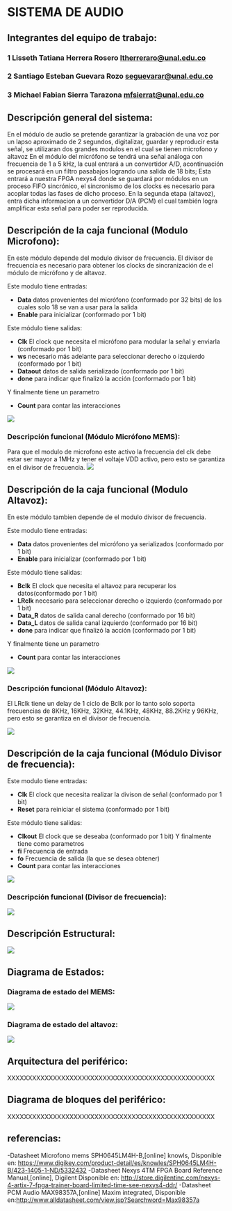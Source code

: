 # SISTEMA DE AUDIO

## Integrantes del equipo de trabajo:

### 1 Lisseth Tatiana Herrera Rosero ltherreraro@unal.edu.co

### 2 Santiago Esteban Guevara Rozo seguevarar@unal.edu.co

### 3 Michael Fabian Sierra Tarazona mfsierrat@unal.edu.co


## Descripción general del sistema: 

En el módulo de audio se pretende garantizar la grabación de una voz por un lapso aproximado de 2 segundos,  digitalizar, guardar y reproducir esta señal, se utilizaran dos grandes modulos en el cual se tienen microfono y altavoz
En el módulo del micrófono se tendrá una señal análoga con frecuencia de 1 a 5 kHz, la cual entrará a un convertidor A/D, acontinuación se procesará en un filtro pasabajos logrando una salida de 18 bits; Esta entrará a nuestra FPGA nexys4 donde se guardará por módulos en un proceso FIFO sincrónico, el sincronismo de los clocks es necesario para acoplar todas las fases de dicho proceso.
En la segunda etapa (altavoz), entra dicha informacion a un convertidor D/A (PCM) el cual también logra amplificar esta señal para poder ser reproducida.


## Descripción de la caja funcional (Modulo Microfono):
En este módulo depende del modulo divisor de frecuencia. El divisor de frecuencia es necesario para obtener los clocks de sincranización de el módulo de micrófono y de altavoz.

Este modulo tiene entradas: 
* **Data** datos provenientes del micrófono (conformado por 32 bits) de los cuales solo 18 se van a usar para la salida 
* **Enable** para inicializar (conformado por 1 bit)

Este módulo tiene salidas:
* **Clk** El clock que necesita el micrófono para modular la señal y enviarla (conformado por 1 bit)
* **ws** necesario más adelante para seleccionar derecho o izquierdo (conformado por 1 bit)
* **Dataout** datos de salida serializado (conformado por 1 bit)
* **done** para indicar que finalizó la acción (conformado por 1 bit)

Y finalmente tiene un parametro
* **Count** para contar las interacciones 

![](https://github.com/Fabeltranm/FPGA-Game-D1/blob/master/HW/RTL/06PCM-AUDIO-MICROFONO/Version_01/03%20document/Imagenes/ESmicrofono1.jpg) 

### Descripción funcional (Módulo Micrófono MEMS):
Para que el modulo de microfono este activo la frecuencia del clk debe estar ser mayor a 1MHz y tener el voltaje VDD activo, pero esto se garantiza en el divisor de frecuencia.
![](https://github.com/Fabeltranm/FPGA-Game-D1/blob/master/HW/RTL/06PCM-AUDIO-MICROFONO/Version_01/03%20document/Imagenes/Mic.1.png) 

## Descripción de la caja funcional (Modulo Altavoz):
En este módulo tambien depende de el modulo divisor de frecuencia. 

Este modulo tiene entradas: 
* **Data** datos provenientes del micrófono ya serializados (conformado por 1 bit) 
* **Enable** para inicializar (conformado por 1 bit)

Este módulo tiene salidas:
* **Bclk** El clock que necesita el altavoz para recuperar los datos(conformado por 1 bit)
* **LRclk** necesario para seleccionar derecho o izquierdo (conformado por 1 bit)
* **Data_R** datos de salida canal derecho (conformado por 16 bit)
* **Data_L** datos de salida canal izquierdo (conformado por 16 bit)
* **done** para indicar que finalizó la acción (conformado por 1 bit)

Y finalmente tiene un parametro
* **Count** para contar las interacciones 

![](https://github.com/Fabeltranm/FPGA-Game-D1/blob/master/HW/RTL/06PCM-AUDIO-MICROFONO/Version_01/03%20document/Imagenes/Esaltavoz.jpg) 

### Descripción funcional (Módulo Altavoz):
El LRclk tiene un delay de 1 ciclo de Bclk por lo tanto solo soporta frecuencias de 8KHz, 16KHz, 32KHz, 44.1KHz, 48KHz, 88.2KHz y 96KHz, pero esto se garantiza en el divisor de frecuencia.

![](https://github.com/Fabeltranm/FPGA-Game-D1/blob/master/HW/RTL/06PCM-AUDIO-MICROFONO/Version_01/03%20document/Imagenes/Altavoz1.png)

## Descripción de la caja funcional (Módulo Divisor de frecuencia):
Este modulo tiene entradas: 
* **Clk** El clock que necesita realizar la divison de señal (conformado por 1 bit)
* **Reset** para reiniciar el sistema (conformado por 1 bit)

Este módulo tiene salidas:
* **Clkout** El clock que se deseaba (conformado por 1 bit)
Y finalmente tiene como parametros
* **fi** Frecuencia de entrada
* **fo** Frecuencia de salida (la que se desea obtener)
* **Count** para contar las interacciones 

![](https://github.com/Fabeltranm/FPGA-Game-D1/blob/master/HW/RTL/06PCM-AUDIO-MICROFONO/Version_01/03%20document/Imagenes/Imagenes%20sin%20usar/Div_freq.jpg) 

### Descripción funcional (Divisor de frecuencia):

![](https://github.com/Fabeltranm/FPGA-Game-D1/blob/master/HW/RTL/06PCM-AUDIO-MICROFONO/Version_01/03%20document/Imagenes/Divfreq.png) 


## Descripción Estructural: 

![](https://github.com/Fabeltranm/FPGA-Game-D1/blob/master/HW/RTL/06PCM-AUDIO-MICROFONO/Version_01/03%20document/Imagenes/estructural.jpg) 

## Diagrama de Estados:

### Diagrama de estado del MEMS:
![](https://github.com/Fabeltranm/FPGA-Game-D1/blob/master/HW/RTL/06PCM-AUDIO-MICROFONO/Version_01/03%20document/Imagenes/Diagrama%20de%20estados%20MEMS.jpg)

### Diagrama de estado del altavoz:
![](https://github.com/Fabeltranm/FPGA-Game-D1/blob/master/HW/RTL/06PCM-AUDIO-MICROFONO/Version_01/03%20document/Imagenes/Diagrama%20de%20estados%20altavoz.jpg)




## Arquitectura del periférico:

XXXXXXXXXXXXXXXXXXXXXXXXXXXXXXXXXXXXXXXXXXXXXXXXXX

## Diagrama de bloques del periférico:

XXXXXXXXXXXXXXXXXXXXXXXXXXXXXXXXXXXXXXXXXXXXXXXXXX

## referencias:
-Datasheet Microfono mems SPH0645LM4H-B,[online] knowls, Disponible en: https://www.digikey.com/product-detail/es/knowles/SPH0645LM4H-B/423-1405-1-ND/5332432
-Datasheet Nexys 4TM FPGA Board Reference Manual,[online], Digilent Disponible en: http://store.digilentinc.com/nexys-4-artix-7-fpga-trainer-board-limited-time-see-nexys4-ddr/
-Datasheet PCM Audio MAX98357A,[online] Maxim integrated, Disponible en:http://www.alldatasheet.com/view.jsp?Searchword=Max98357a

